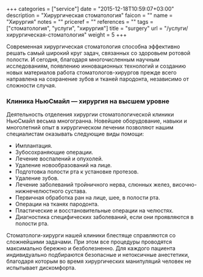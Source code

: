 +++
categories = ["service"]
date = "2015-12-18T10:59:07+03:00"
description = "Хирургическая стоматология"
faicon = ""
name = "Хирургия"
notes = ""
priceref = ""
references = ""
tags = ["стоматология", "услуги", "xирургия"]
title = "surgery"
url = "/услуги/хирургическая-стоматология"
weight = 5
+++
 
Современная хирургическая стоматология способна эффективно решать самый широкий круг задач, связанных со здоровьем ротовой полости. И сегодня, благодаря многочисленным научным исследованиям, появлению инновационных технологий и созданию новых материалов работа стоматологов-хирургов прежде всего направлена на сохранение зубов и тканей пародонта, независимо от сложности случая.<!--more-->

### Клиника НьюСмайл — хирургия на высшем уровне
Деятельность отделения хирургии стоматологической клиники НьюСмайл весьма многогранна. Новейшее оборудование, навыки и многолетний опыт в хирургическом лечении позволяют нашим специалистам оказывать следующие виды помощи:

+ Имплантация.
+ Зубосохраняющие операции.
+ Лечение воспалений и опухолей.
+ Удаление новообразований на лице.
+ Подготовка полости рта к установке протезов.
+ Удаление зубов.
+ Лечение заболеваний тройничного нерва, слюнных желез, височно-нижнечелюстного сустава.
+ Первичная обработка ран на лице, шее, в полости рта.
+ Операции на тканях пародонта.
+ Пластические и восстановительные операции на челюстях.
+ Диагностика специфических заболеваний, если они проявляются в полости рта.
 
Стоматологи-хирурги нашей клиники блестяще справляются со сложнейшими задачами. При этом все процедуры проводятся максимально бережно и безболезненно. Для каждого пациента индивидуально подбираются безопасные и нетоксичные анестетики, благодаря которым во время хирургических манипуляций человек не испытывает дискомфорта.
